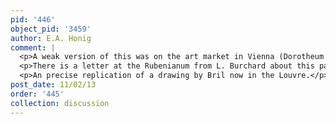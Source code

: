 ```yaml
---
pid: '446'
object_pid: '3459'
author: E.A. Honig
comment: |
  <p>A weak version of this was on the art market in Vienna (Dorotheum 1972, copper, 23.5 x 31); it repeats the Hague painting (see related works). It was sold at Sotheby's London April 11, 1990 #38 as Jan Brueghel II and Van Balen.</p>
  <p>There is a letter at the Rubenianum from L. Burchard about this painting, dated January 6, 1947. He thinks it is identical to a painting described by Carlo Ridolfi in his Maraviglie dell' Arte (Venice 1648, II, p. 76). Ridolfi says it is by Rottenhammer, on copper, and that he has seen it in Verona in the collection of somebody called Muselli. "... in oltre un inventione della Virgine, la quale passanda nell' Egitto, dede in una boscaglia & allata di pargoletto Giesu, a cui un Angelo porge un canestrino di fiori.."  Burchard notes that there is no basket in this painting but says that Ridolfi's descriptions are sometimes wrong. </p>
  <p>An precise replication of a drawing by Bril now in the Louvre.</p>
post_date: 11/02/13
order: '445'
collection: discussion
---
```

